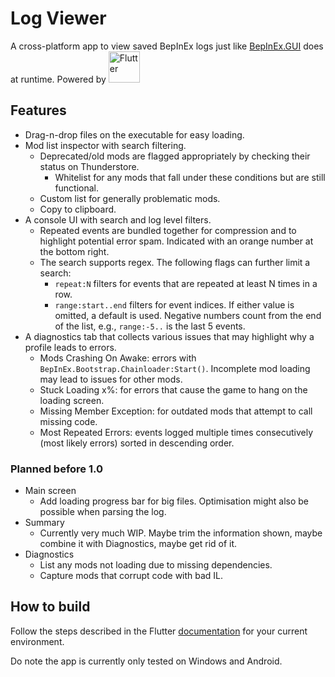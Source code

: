 # Log Viewer

A cross-platform app to view saved BepInEx logs just like [BepInEx.GUI](https://github.com/risk-of-thunder/BepInEx.GUI) does at runtime. Powered by [<img src="https://storage.googleapis.com/cms-storage-bucket/c823e53b3a1a7b0d36a9.png" alt="Flutter" width="50"/>](https://github.com/flutter/flutter)

## Features

- Drag-n-drop files on the executable for easy loading.
- Mod list inspector with search filtering.
  - Deprecated/old mods are flagged appropriately by checking their status on Thunderstore.
    - Whitelist for any mods that fall under these conditions but are still functional.
  - Custom list for generally problematic mods.
  - Copy to clipboard.
- A console UI with search and log level filters.
  - Repeated events are bundled together for compression and to highlight potential error spam. Indicated with an orange number at the bottom right.
  - The search supports regex. The following flags can further limit a search:
    - `repeat:N` filters for events that are repeated at least N times in a row.
    - `range:start..end` filters for event indices. If either value is omitted, a default is used. Negative numbers count from the end of the list, e.g., `range:-5..` is the last 5 events.
- A diagnostics tab that collects various issues that may highlight why a profile leads to errors.
  - Mods Crashing On Awake: errors with `BepInEx.Bootstrap.Chainloader:Start()`. Incomplete mod loading may lead to issues for other mods.
  - Stuck Loading x%: for errors that cause the game to hang on the loading screen. 
  - Missing Member Exception: for outdated mods that attempt to call missing code.
  - Most Repeated Errors: events logged multiple times consecutively (most likely errors) sorted in descending order.

### Planned before 1.0

- Main screen
  - Add loading progress bar for big files. Optimisation might also be possible when parsing the log.
- Summary
  - Currently very much WIP. Maybe trim the information shown, maybe combine it with Diagnostics, maybe get rid of it.
- Diagnostics
  - List any mods not loading due to missing dependencies.
  - Capture mods that corrupt code with bad IL.

## How to build

Follow the steps described in the Flutter [documentation](https://docs.flutter.dev/get-started/install) for your current environment.

Do note the app is currently only tested on Windows and Android.